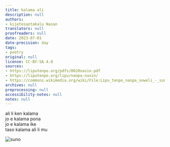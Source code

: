 ```yaml
---
title: kalama ali
description: null
authors:
- kijetesantakalu Nasan
translators: null
proofreaders: null
date: 2023-07-01
date-precision: day
tags:
- poetry
original: null
license: CC-BY-SA 4.0
sources:
- https://liputenpo.org/pdfs/0020nasin.pdf
- https://liputenpo.org/lipu/nanpa-nasin/
- https://commons.wikimedia.org/wiki/File:Lipu_tenpo_nanpa_soweli_-_suno.png
archives: null
preprocessing: null
accessibility-notes: null
notes: null
---
```


ali li ken kalama  
jo e kalama pona  
jo e kalama ike  
taso kalama ali li mu

![suno](https://upload.wikimedia.org/wikipedia/commons/f/ff/Lipu_tenpo_nanpa_soweli_-_suno.png)
